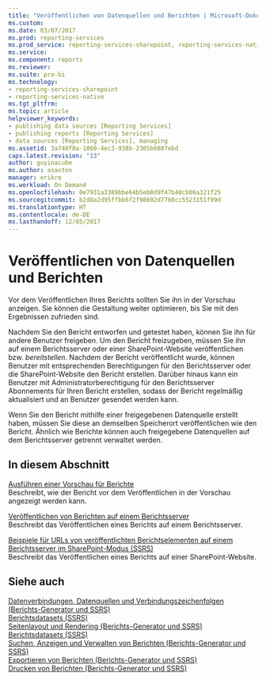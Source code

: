 ```yaml
---
title: "Veröffentlichen von Datenquellen und Berichten | Microsoft-Dokumentation"
ms.custom: 
ms.date: 03/07/2017
ms.prod: reporting-services
ms.prod_service: reporting-services-sharepoint, reporting-services-native
ms.service: 
ms.component: reports
ms.reviewer: 
ms.suite: pro-bi
ms.technology:
- reporting-services-sharepoint
- reporting-services-native
ms.tgt_pltfrm: 
ms.topic: article
helpviewer_keywords:
- publishing data sources [Reporting Services]
- publishing reports [Reporting Services]
- data sources [Reporting Services], managing
ms.assetid: 3a740f8a-1060-4ec3-938b-2305b6887ebd
caps.latest.revision: "13"
author: guyinacube
ms.author: asaxton
manager: erikre
ms.workload: On Demand
ms.openlocfilehash: 0e7931a3389bbe64b5eb0d9f47b40cb06a321f25
ms.sourcegitcommit: b2d8a2d95ffbb6f2f98692d7760cc5523151f99d
ms.translationtype: HT
ms.contentlocale: de-DE
ms.lasthandoff: 12/05/2017
---
```

# <a name="publishing-data-sources-and-reports"></a>Veröffentlichen von Datenquellen und Berichten
  Vor dem Veröffentlichen Ihres Berichts sollten Sie ihn in der Vorschau anzeigen. Sie können die Gestaltung weiter optimieren, bis Sie mit den Ergebnissen zufrieden sind.  
  
 Nachdem Sie den Bericht entworfen und getestet haben, können Sie ihn für andere Benutzer freigeben. Um den Bericht freizugeben, müssen Sie ihn auf einem Berichtsserver oder einer SharePoint-Website veröffentlichen bzw. *bereitstellen*. Nachdem der Bericht veröffentlicht wurde, können Benutzer mit entsprechenden Berechtigungen für den Berichtsserver oder die SharePoint-Website den Bericht erstellen. Darüber hinaus kann ein Benutzer mit Administratorberechtigung für den Berichtsserver Abonnements für Ihren Bericht erstellen, sodass der Bericht regelmäßig aktualisiert und an Benutzer gesendet werden kann.  
  
 Wenn Sie den Bericht mithilfe einer freigegebenen Datenquelle erstellt haben, müssen Sie diese an demselben Speicherort veröffentlichen wie den Bericht. Ähnlich wie Berichte können auch freigegebene Datenquellen auf dem Berichtsserver getrennt verwaltet werden.  
  
## <a name="in-this-section"></a>In diesem Abschnitt  
 [Ausführen einer Vorschau für Berichte](../../reporting-services/reports/previewing-reports.md)  
 Beschreibt, wie der Bericht vor dem Veröffentlichen in der Vorschau angezeigt werden kann.  
  
 [Veröffentlichen von Berichten auf einem Berichtsserver](../../reporting-services/reports/publishing-reports-to-a-report-server.md)  
 Beschreibt das Veröffentlichen eines Berichts auf einem Berichtsserver.  
  
 [Beispiele für URLs von veröffentlichten Berichtselementen auf einem Berichtsserver im SharePoint-Modus &#40;SSRS&#41;](../../reporting-services/tools/url-examples-for-items-on-a-report-server-sharepoint-mode.md)  
 Beschreibt das Veröffentlichen eines Berichts auf einer SharePoint-Website.  
  
## <a name="see-also"></a>Siehe auch  
 [Datenverbindungen, Datenquellen und Verbindungszeichenfolgen &#40;Berichts-Generator und SSRS&#41;](../../reporting-services/report-data/data-connections-data-sources-and-connection-strings-report-builder-and-ssrs.md)   
 [Berichtsdatasets &#40;SSRS&#41;](../../reporting-services/report-data/report-datasets-ssrs.md)   
 [Seitenlayout und Rendering (Berichts-Generator und SSRS)](../../reporting-services/report-design/page-layout-and-rendering-report-builder-and-ssrs.md)   
 [Berichtsdatasets &#40;SSRS&#41;](../../reporting-services/report-data/report-datasets-ssrs.md)   
 [Suchen, Anzeigen und Verwalten von Berichten (Berichts-Generator und SSRS)](../../reporting-services/report-builder/finding-viewing-and-managing-reports-report-builder-and-ssrs.md)   
 [Exportieren von Berichten &#40;Berichts-Generator und SSRS&#41;](../../reporting-services/report-builder/export-reports-report-builder-and-ssrs.md)   
 [Drucken von Berichten (Berichts-Generator und SSRS)](../../reporting-services/report-builder/print-reports-report-builder-and-ssrs.md)  
  
  
